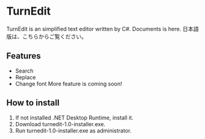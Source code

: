 # TurnEdit
TurnEdit is an simplified text editor written by C#.
Documents is here.
日本語版は、こちらからご覧ください。
## Features
- Search
- Replace
- Change font
More feature is coming soon!
## How to install
1. If not installed .NET Desktop Runtime, install it.
2. Download turnedit-1.0-installer.exe.
3. Run turnedit-1.0-installer.exe as administrator.